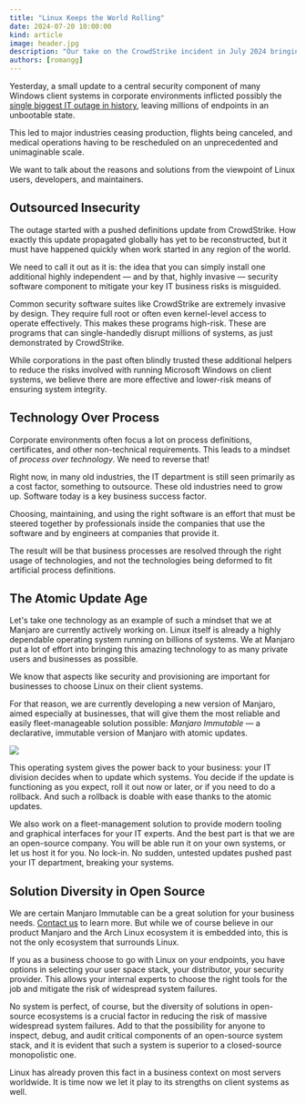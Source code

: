 ```yaml
---
title: "Linux Keeps the World Rolling"
date: 2024-07-20 10:00:00
kind: article
image: header.jpg
description: "Our take on the CrowdStrike incident in July 2024 bringing down the global economy at once. And how we aim to reduce that risk in the future."
authors: [romangg]
---
```

Yesterday, a small update to a central security component of many Windows client systems in corporate environments inflicted possibly the [single biggest IT outage in history](https://www.cnbc.com/2024/07/19/latest-live-updates-on-a-major-it-outage-spreading-worldwide.html), leaving millions of endpoints in an unbootable state.

This led to major industries ceasing production, flights being canceled, and medical operations having to be rescheduled on an unprecedented and unimaginable scale.

We want to talk about the reasons and solutions from the viewpoint of Linux users, developers, and maintainers.

## Outsourced Insecurity

The outage started with a pushed definitions update from CrowdStrike. How exactly this update propagated globally has yet to be reconstructed, but it must have happened quickly when work started in any region of the world.

We need to call it out as it is: the idea that you can simply install one additional highly independent — and by that, highly invasive — security software component to mitigate your key IT business risks is misguided.

Common security software suites like CrowdStrike are extremely invasive by design. They require full root or often even kernel-level access to operate effectively. This makes these programs high-risk. These are programs that can single-handedly disrupt millions of systems, as just demonstrated by CrowdStrike.

While corporations in the past often blindly trusted these additional helpers to reduce the risks involved with running Microsoft Windows on client systems, we believe there are more effective and lower-risk means of ensuring system integrity.

## Technology Over Process

Corporate environments often focus a lot on process definitions, certificates, and other non-technical requirements. This leads to a mindset of *process over technology*. We need to reverse that!

Right now, in many old industries, the IT department is still seen primarily as a cost factor, something to outsource. These old industries need to grow up. Software today is a key business success factor.

Choosing, maintaining, and using the right software is an effort that must be steered together by professionals inside the companies that use the software and by engineers at companies that provide it.

The result will be that business processes are resolved through the right usage of technologies, and not the technologies being deformed to fit artificial process definitions.

## The Atomic Update Age

Let's take one technology as an example of such a mindset that we at Manjaro are currently actively working on. Linux itself is already a highly dependable operating system running on billions of systems. We at Manjaro put a lot of effort into bringing this amazing technology to as many private users and businesses as possible.

We know that aspects like security and provisioning are important for businesses to choose Linux on their client systems.

For that reason, we are currently developing a new version of Manjaro, aimed especially at businesses, that will give them the most reliable and easily fleet-manageable solution possible: *Manjaro Immutable* — a declarative, immutable version of Manjaro with atomic updates.

<a href="/news/2024/crowdstrike-incident/cascading-stability.jpg" target="_blank">
  <img src="/news/2024/crowdstrike-incident/cascading-stability.jpg" />
</a>

This operating system gives the power back to your business: your IT division decides when to update which systems. You decide if the update is functioning as you expect, roll it out now or later, or if you need to do a rollback. And such a rollback is doable with ease thanks to the atomic updates.

We also work on a fleet-management solution to provide modern tooling and graphical interfaces for your IT experts. And the best part is that we are an open-source company. You will be able run it on your own systems, or let us host it for you. No lock-in. No sudden, untested updates pushed past your IT department, breaking your systems.

## Solution Diversity in Open Source

We are certain Manjaro Immutable can be a great solution for your business needs. [Contact us](/enterprise) to learn more. But while we of course believe in our product Manjaro and the Arch Linux ecosystem it is embedded into, this is not the only ecosystem that surrounds Linux.

If you as a business choose to go with Linux on your endpoints, you have options in selecting your user space stack, your distributor, your security provider. This allows your internal experts to choose the right tools for the job and mitigate the risk of widespread system failures.

No system is perfect, of course, but the diversity of solutions in open-source ecosystems is a crucial factor in reducing the risk of massive widespread system failures. Add to that the possibility for anyone to inspect, debug, and audit critical components of an open-source system stack, and it is evident that such a system is superior to a closed-source monopolistic one.

Linux has already proven this fact in a business context on most servers worldwide. It is time now we let it play to its strengths on client systems as well.
